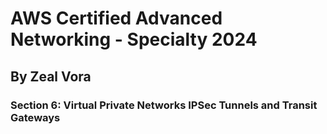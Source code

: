 # AWS Certified Advanced Networking - Specialty 2024 
## By Zeal Vora
### Section 6: Virtual Private Networks IPSec Tunnels and Transit Gateways

